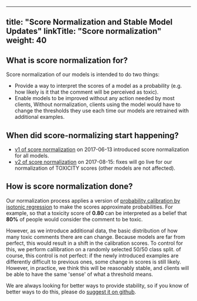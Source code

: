 
---
title: "Score Normalization and Stable Model Updates"
linkTitle: "Score normalization"
weight: 40
---


## What is score normalization for?

Score normalization of our models is intended to do two things:

*   Provide a way to interpret the scores of a model as a probability (e.g. how
    likely is it that the comment will be perceived as toxic).
*   Enable models to be improved without any action needed by most clients,
    Without normalization, clients using the model would have to change the
    thresholds they use each time our models are retrained with additional
    examples.


## When did score-normalizing start happening?

*   [v1 of score normalization](score_normalization_v1.md) on 2017-06-13
    introduced score normalization for all models.
*   [v2 of score normalization](score_normalization_v2_for_toxicity.md) on
    2017-08-15: fixes will go live for our normalization of TOXICITY scores
    (other models are not affected).


## How is score normalization done?

Our normalization process applies a version of [probability calibration by
isotonic regression](http://scikit-learn.org/stable/modules/calibration.html) to
make the scores approximate probabilities. For example, so that a toxicity score
of **0.80** can be interpreted as a belief that **80%** of people would consider
the comment to be toxic.

However, as we introduce additional data, the basic distribution of how many
toxic comments there are can change. Because models are far from perfect, this
would result in a shift in the calibration scores. To control for this, we
perform callibration on a randomly selected 50/50 class split. of course, this
control is not perfect: if the newly introduced examples are differently
difficult to previous ones, some change in scores is still likely.
However, in practice, we think this will be reasonably stable, and clients will
be able to have the same 'sense' of what a threshold means.

We are always looking for better ways to provide stability, so if you know of
better ways to do this, please do [suggest it on github](https://github.com/conversationai/perspectiveapi/issues).
